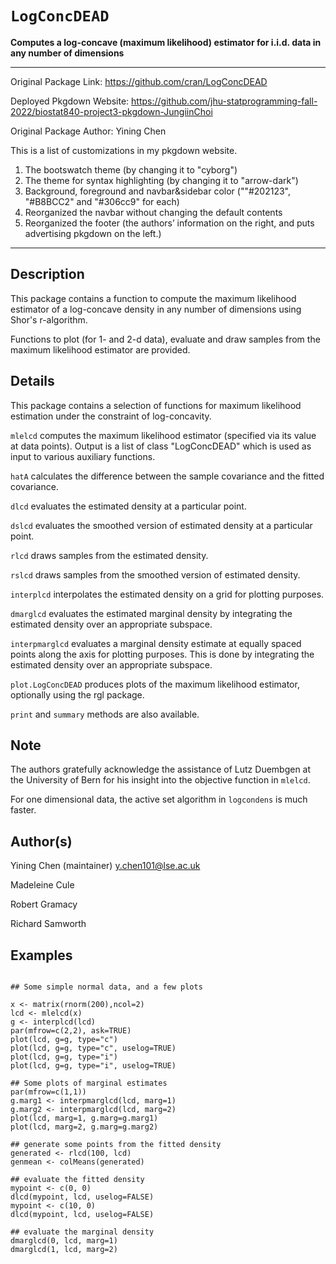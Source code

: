 # `LogConcDEAD`

**Computes a log-concave (maximum likelihood) estimator for i.i.d. data in any number of dimensions**

<hr>

Original Package Link: https://github.com/cran/LogConcDEAD

Deployed Pkgdown Website:
https://github.com/jhu-statprogramming-fall-2022/biostat840-project3-pkgdown-JungiinChoi

Original Package Author: Yining Chen

This is a list of customizations in my pkgdown website.

1. The bootswatch theme (by changing it to "cyborg")
2. The theme for syntax highlighting (by changing it to "arrow-dark")
3. Background, foreground and navbar&sidebar color (""#202123", "#B8BCC2" and "#306cc9" for each)
4. Reorganized the navbar without changing the default contents
5. Reorganized the footer (the authors’ information on the right, and puts advertising pkgdown on the left.)

<hr>

## Description

This package contains a function to compute the maximum likelihood estimator of a log-concave density in any number of dimensions using Shor's r-algorithm.

Functions to plot (for 1- and 2-d data), evaluate and draw samples from the maximum likelihood estimator are provided.

## Details

This package contains a selection of functions for maximum likelihood estimation under the constraint of log-concavity.

`mlelcd` computes the maximum likelihood estimator (specified via its value at data points). Output is a list of class "LogConcDEAD" which is used as input to various auxiliary functions.

`hatA` calculates the difference between the sample covariance and the fitted covariance.

`dlcd` evaluates the estimated density at a particular point.

`dslcd` evaluates the smoothed version of estimated density at a particular point.

`rlcd` draws samples from the estimated density.

`rslcd` draws samples from the smoothed version of estimated density.

`interplcd` interpolates the estimated density on a grid for plotting purposes.

`dmarglcd` evaluates the estimated marginal density by integrating the estimated density over an appropriate subspace.

`interpmarglcd` evaluates a marginal density estimate at equally spaced points along the axis for plotting purposes. This is done by integrating the estimated density over an appropriate subspace.

`plot.LogConcDEAD` produces plots of the maximum likelihood estimator, optionally using the rgl package.

`print` and `summary` methods are also available.

## Note

The authors gratefully acknowledge the assistance of Lutz Duembgen at the University of Bern for his insight into the objective function in `mlelcd`.

For one dimensional data, the active set algorithm in `logcondens` is much faster.


## Author(s)

Yining Chen (maintainer) y.chen101@lse.ac.uk

Madeleine Cule

Robert Gramacy

Richard Samworth

## Examples

```

## Some simple normal data, and a few plots

x <- matrix(rnorm(200),ncol=2)
lcd <- mlelcd(x)
g <- interplcd(lcd)
par(mfrow=c(2,2), ask=TRUE)
plot(lcd, g=g, type="c")
plot(lcd, g=g, type="c", uselog=TRUE)
plot(lcd, g=g, type="i")
plot(lcd, g=g, type="i", uselog=TRUE)

## Some plots of marginal estimates
par(mfrow=c(1,1))
g.marg1 <- interpmarglcd(lcd, marg=1)
g.marg2 <- interpmarglcd(lcd, marg=2)
plot(lcd, marg=1, g.marg=g.marg1)
plot(lcd, marg=2, g.marg=g.marg2) 

## generate some points from the fitted density
generated <- rlcd(100, lcd)
genmean <- colMeans(generated)

## evaluate the fitted density
mypoint <- c(0, 0)
dlcd(mypoint, lcd, uselog=FALSE)
mypoint <- c(10, 0)
dlcd(mypoint, lcd, uselog=FALSE)

## evaluate the marginal density
dmarglcd(0, lcd, marg=1)
dmarglcd(1, lcd, marg=2)
```